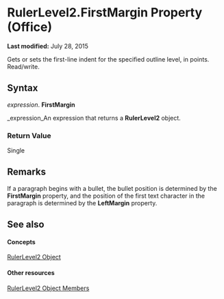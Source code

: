 
# RulerLevel2.FirstMargin Property (Office)

 **Last modified:** July 28, 2015

Gets or sets the first-line indent for the specified outline level, in points. Read/write.

## Syntax

 _expression_. **FirstMargin**

 _expression_An expression that returns a  **RulerLevel2** object.


### Return Value

Single


## Remarks

If a paragraph begins with a bullet, the bullet position is determined by the  **FirstMargin** property, and the position of the first text character in the paragraph is determined by the **LeftMargin** property.


## See also


#### Concepts


 [RulerLevel2 Object](f1660a26-5990-9524-33f0-a2e3410160f3.md)
#### Other resources


 [RulerLevel2 Object Members](e70ec0f0-2e89-927d-6eea-27bb4b8f5e6f.md)

